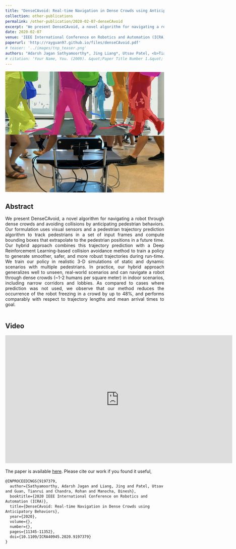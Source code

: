 ```yaml
---
title: "DenseCAvoid: Real-time Navigation in Dense Crowds using Anticipatory Behaviors"
collection: other-publications
permalink: /other-publication/2020-02-07-denseCAvoid
excerpt: 'We present DenseCAvoid, a novel algorithm for navigating a robot through dense crowds and avoiding collisions by anticipating pedestrian behaviors. Our formulation uses visual sensors and a pedestrian trajectory prediction algorithm to track pedestrians in a set of input frames and compute bounding boxes that extrapolate to the pedestrian positions in a future time. Our hybrid approach combines this trajectory prediction with a Deep Reinforcement Learning-based collision avoidance method to train a policy to generate smoother, safer, and more robust trajectories during run-time.'
date: 2020-02-07
venue: 'IEEE International Conference on Robotics and Automation (ICRA)'
paperurl: 'http://rayguan97.github.io/files/denseCAvoid.pdf'
# teaser: '../images/tnp_teaser.png'
authors: "Adarsh Jagan Sathyamoorthy*, Jing Liang*, Utsav Patel, <b>Tianrui Guan</b>, Rohan Chandra, and Dinesh Manocha"
# citation: 'Your Name, You. (2009). &quot;Paper Title Number 1.&quot; <i>Journal 1</i>. 1(1).'
---
```

<p style="text-align:center;">
<img src="../images/densecavoid_teaser.jpg" width="512" height="384">
</p>

## Abstract

<div style="text-align: justify"> We present DenseCAvoid, a novel algorithm for navigating a robot through dense crowds and avoiding collisions by anticipating pedestrian behaviors. Our formulation uses visual sensors and a pedestrian trajectory prediction algorithm to track pedestrians in a set of input frames and compute bounding boxes that extrapolate to the pedestrian positions in a future time. Our hybrid approach combines this trajectory prediction with a Deep Reinforcement Learning-based collision avoidance method to train a policy to generate smoother, safer, and more robust trajectories during run-time. We train our policy in realistic 3-D simulations of static and dynamic scenarios with multiple pedestrians. In practice, our hybrid approach generalizes well to unseen, real-world scenarios and can navigate a robot through dense crowds (~1-2 humans per square meter) in indoor scenarios, including narrow corridors and lobbies. As compared to cases where prediction was not used, we observe that our method reduces the occurrence of the robot freezing in a crowd by up to 48%, and performs comparably with respect to trajectory lengths and mean arrival times to goal.</div>

<br>

## Video
<iframe width="720" height="405" src="https://www.youtube.com/embed/AsUbng-E8gg" frameborder="0" allow="accelerometer; autoplay; encrypted-media; gyroscope; picture-in-picture" allowfullscreen></iframe>

<br>

The paper is available [here](http://rayguan97.github.io/files/denseCAvoid.pdf). Please cite our work if you found it useful,

```
@INPROCEEDINGS{9197379,
  author={Sathyamoorthy, Adarsh Jagan and Liang, Jing and Patel, Utsav and Guan, Tianrui and Chandra, Rohan and Manocha, Dinesh},
  booktitle={2020 IEEE International Conference on Robotics and Automation (ICRA)}, 
  title={DenseCAvoid: Real-time Navigation in Dense Crowds using Anticipatory Behaviors}, 
  year={2020},
  volume={},
  number={},
  pages={11345-11352},
  doi={10.1109/ICRA40945.2020.9197379}
}
```
